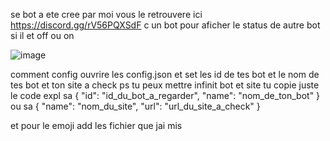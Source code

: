 se bot a ete cree par moi vous le retrouvere ici https://discord.gg/rV56PQXSdF c un bot pour aficher le status de autre bot si il et off ou on 

![image](https://github.com/user-attachments/assets/394288dc-4bf6-4531-926c-2a6d40f333b4)



comment config ouvrire les config.json et set les id de tes bot et le nom de tes bot et ton site a check 
 ps tu peux mettre infinit bot et site tu copie juste le code expl sa     { "id": "id_du_bot_a_regarder", "name": "nom_de_ton_bot" } ou sa     { "name": "nom_du_site", "url": "url_du_site_a_check" }

et pour le emoji add les fichier que jai mis 
